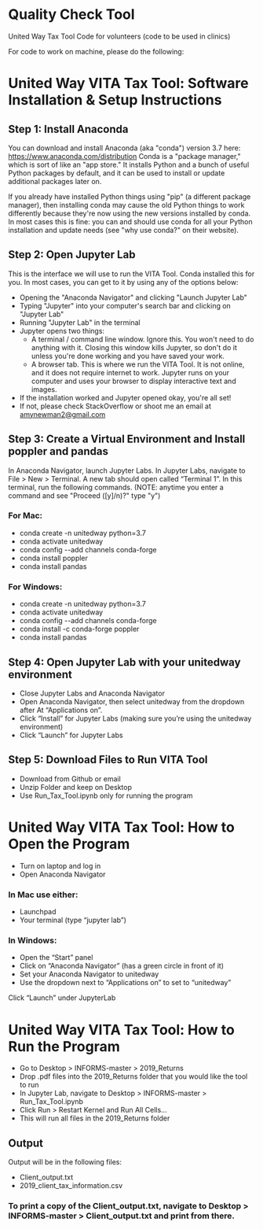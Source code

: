 # Quality Check Tool
United Way Tax Tool Code for volunteers (code to be used in clinics)

For code to work on machine, please do the following:

# United Way VITA Tax Tool: Software Installation & Setup Instructions 
## Step 1: Install Anaconda
You can download and install Anaconda (aka "conda") version 3.7 here:  https://www.anaconda.com/distribution
Conda is a "package manager," which is sort of like an "app store." It installs Python and a bunch of useful Python packages by default, and it can be used to install or update additional packages later on.

If you already have installed Python things using "pip" (a different package manager), then installing conda may cause the old Python things to work differently because they're now using the new versions installed by conda. In most cases this is fine: you can and should use conda for all your Python installation and update needs (see "why use conda?" on their website).

## Step 2: Open Jupyter Lab
This is the interface we will use to run the VITA Tool. Conda installed this for you. In most cases, you can get to it by using any of the options below:
- Opening the "Anaconda Navigator" and clicking "Launch Jupyter Lab"
- Typing "Jupyter" into your computer's search bar and clicking on "Jupyter Lab"
- Running "Jupyter Lab" in the terminal
- Jupyter opens two things:
  * A terminal / command line window. Ignore this. You won't need to do anything with it. Closing this window kills Jupyter, so don't do it unless you're done working and you have saved your work.
  * A browser tab. This is where we run the VITA Tool. It is not online, and it does not require internet to work. Jupyter runs on your computer and uses your browser to display interactive text and images. 
- If the installation worked and Jupyter opened okay, you're all set!
- If not, please check StackOverflow or shoot me an email at amynewman2@gmail.com

## Step 3: Create a Virtual Environment and Install poppler and pandas
In Anaconda Navigator, launch Jupyter Labs.
In Jupyter Labs, navigate to File > New > Terminal. A new tab should open called “Terminal 1”. In this terminal, run the following commands. (NOTE: anytime you enter a command and see "Proceed ([y]/n)?" type "y")

### For Mac:
- conda create -n unitedway python=3.7
- conda activate unitedway
- conda config --add channels conda-forge
- conda install poppler
- conda install pandas

### For Windows:
- conda create -n unitedway python=3.7
- conda activate unitedway
- conda config --add channels conda-forge
- conda install -c conda-forge poppler
- conda install pandas

## Step 4: Open Jupyter Lab with your unitedway environment

- Close Jupyter Labs and Anaconda Navigator
- Open Anaconda Navigator, then select unitedway from the dropdown after At “Applications on”. 
- Click “Install” for  Jupyter Labs (making sure you’re using the unitedway environment)
- Click “Launch” for Jupyter Labs

## Step 5: Download Files to Run VITA Tool
- Download from Github or email
- Unzip Folder and keep on Desktop
- Use Run_Tax_Tool.ipynb only for running the program


# United Way VITA Tax Tool: How to Open the Program
- Turn on laptop and log in
- Open Anaconda Navigator

### In Mac use either:
- Launchpad
- Your terminal (type “jupyter lab”)

### In Windows:
- Open the “Start” panel
- Click on “Anaconda Navigator” (has a green circle in front of it)
- Set your Anaconda Navigator to unitedway
- Use the dropdown next to “Applications on” to set to “unitedway”

Click “Launch” under JupyterLab

# United Way VITA Tax Tool: How to Run the Program

- Go to Desktop > INFORMS-master > 2019_Returns 
- Drop .pdf files into the 2019_Returns folder that you would like the tool to run
- In Jupyter Lab, navigate to  Desktop > INFORMS-master > Run_Tax_Tool.ipynb
- Click Run > Restart Kernel and Run All Cells…
- This will run all files in the 2019_Returns folder

## Output
Output will be in the following files:
- Client_output.txt
- 2019_client_tax_information.csv

### To print a copy of the Client_output.txt, navigate to Desktop > INFORMS-master > Client_output.txt and print from there. 


